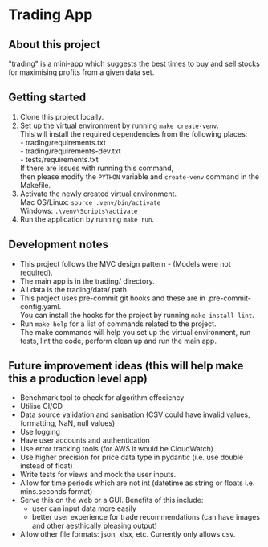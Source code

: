 # Trading App

## About this project

"trading" is a mini-app which suggests the best times to buy and sell stocks for maximising profits from a given data set.

## Getting started

1. Clone this project locally.
2. Set up the virtual environment by running `make create-venv`.  
    This will install the required dependencies from the following places:  
        - trading/requirements.txt  
        - trading/requirements-dev.txt  
        - tests/requirements.txt  
    If there are issues with running this command,  
    then please modify the `PYTHON` variable and `create-venv` command in the Makefile.
3. Activate the newly created virtual environment.  
    Mac OS/Linux: `source .venv/bin/activate`  
    Windows: `.\venv\Scripts\activate`  
4. Run the application by running `make run`.

## Development notes

- This project follows the MVC design pattern - (Models were not required).
- The main app is in the trading/ directory.
- All data is the trading/data/ path.
- This project uses pre-commit git hooks and these are in .pre-commit-config.yaml.  
    You can install the hooks for the project by running `make install-lint`.
- Run `make help` for a list of commands related to the project.  
    The make commands will help you set up the virtual environment, run tests, lint the code, perform clean up and run the main app.

## Future improvement ideas (this will help make this a production level app)

- Benchmark tool to check for algorithm effeciency
- Utilise CI/CD
- Data source validation and sanisation (CSV could have invalid values, formatting, NaN, null values)
- Use logging
- Have user accounts and authentication
- Use error tracking tools (for AWS it would be CloudWatch)
- Use higher precision for price data type in pydantic (i.e. use double instead of float)
- Write tests for views and mock the user inputs.
- Allow for time periods which are not int (datetime as string or floats i.e. mins.seconds format)
- Serve this on the web or a GUI. Benefits of this include:
  - user can input data more easily
  - better user experience for trade recommendations (can have images and other aesthically pleasing output)
- Allow other file formats: json, xlsx, etc. Currently only allows csv.
